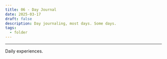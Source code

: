 ```yaml
---
title: 06 - Day Journal
date: 2025-03-17
draft: false
description: Day journaling, most days. Some days.
tags:
  - folder
---
```

---
Daily experiences.
